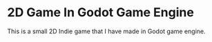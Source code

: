 # 2D Game In Godot Game Engine
 This is a small 2D Indie game that I have made in Godot game engine.
